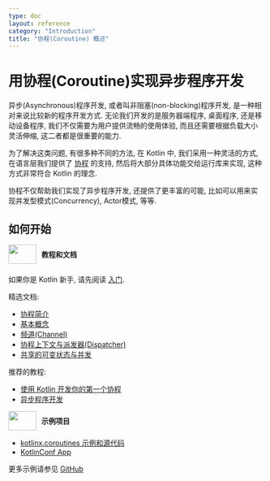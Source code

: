 ```yaml
---
type: doc
layout: reference
category: "Introduction"
title: "协程(Coroutine) 概述"
---
```


# 用协程(Coroutine)实现异步程序开发

异步(Asynchronous)程序开发, 或者叫非阻塞(non-blocking)程序开发, 是一种相对来说比较新的程序开发方式.
无论我们开发的是服务器端程序, 桌面程序, 还是移动设备程序, 我们不仅需要为用户提供流畅的使用体验, 而且还需要根据负载大小灵活伸缩, 这二者都是很重要的能力.

为了解决这类问题, 有很多种不同的方法, 在 Kotlin 中, 我们采用一种灵活的方式, 在语言层我们提供了 [协程](https://en.wikipedia.org/wiki/Coroutine) 的支持, 然后将大部分具体功能交给运行库来实现, 这种方式非常符合 Kotlin 的理念.

协程不仅帮助我们实现了异步程序开发, 还提供了更丰富的可能, 比如可以用来实现并发型模式(Concurrency), Actor模式, 等等.


## 如何开始

<div style="display: flex; align-items: center; margin-bottom: 20px">
    <img src="{{ url_for('asset', path='images/landing/native/book.png') }}" height="38p" width="55" style="margin-right: 10px;">
    <b>教程和文档</b>
</div>

如果你是 Kotlin 新手, 请先阅读 [入门](basic-syntax.html).

精选文档:
- [协程简介](coroutines/coroutines-guide.html)
- [基本概念](coroutines/basics.html)
- [频道(Channel)](coroutines/channels.html)
- [协程上下文与派发器(Dispatcher)](coroutines/coroutine-context-and-dispatchers.html)
- [共享的可变状态与并发](coroutines/shared-mutable-state-and-concurrency.html)

推荐的教程:
- [使用 Kotlin 开发你的第一个协程](https://kotlinlang.org/docs/tutorials/coroutines/coroutines-basic-jvm.html)
- [异步程序开发](https://kotlinlang.org/docs/tutorials/coroutines/async-programming.html)

<div style="display: flex; align-items: center; margin-bottom: 10px;">
    <img src="{{ url_for('asset', path='images/landing/native/try.png') }}" height="38p" width="55" style="margin-right: 10px;">
    <b>示例项目</b>
</div>

- [kotlinx.coroutines 示例和源代码](https://github.com/Kotlin/kotlin-coroutines/tree/master/examples)
- [KotlinConf App](https://github.com/JetBrains/kotlinconf-app)

更多示例请参见 [GitHub](https://github.com/JetBrains/kotlin-examples)
